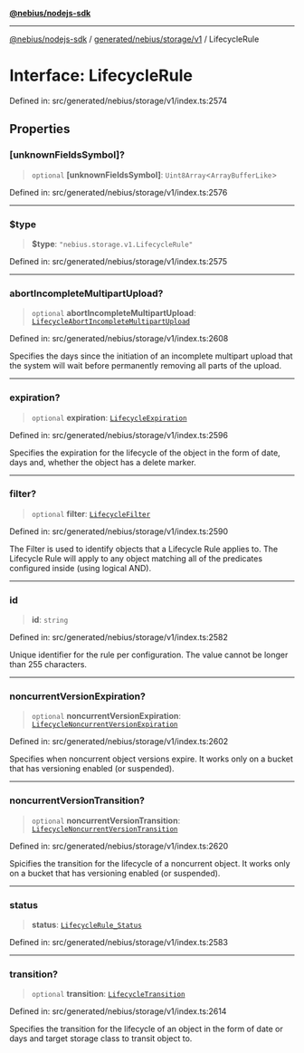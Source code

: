 [**@nebius/nodejs-sdk**](../../../../../README.md)

---

[@nebius/nodejs-sdk](../../../../../README.md) / [generated/nebius/storage/v1](../README.md) / LifecycleRule

# Interface: LifecycleRule

Defined in: src/generated/nebius/storage/v1/index.ts:2574

## Properties

### \[unknownFieldsSymbol\]?

> `optional` **\[unknownFieldsSymbol\]**: `Uint8Array`\<`ArrayBufferLike`\>

Defined in: src/generated/nebius/storage/v1/index.ts:2576

---

### $type

> **$type**: `"nebius.storage.v1.LifecycleRule"`

Defined in: src/generated/nebius/storage/v1/index.ts:2575

---

### abortIncompleteMultipartUpload?

> `optional` **abortIncompleteMultipartUpload**: [`LifecycleAbortIncompleteMultipartUpload`](LifecycleAbortIncompleteMultipartUpload.md)

Defined in: src/generated/nebius/storage/v1/index.ts:2608

Specifies the days since the initiation of an incomplete multipart upload that
the system will wait before permanently removing all parts of the upload.

---

### expiration?

> `optional` **expiration**: [`LifecycleExpiration`](LifecycleExpiration.md)

Defined in: src/generated/nebius/storage/v1/index.ts:2596

Specifies the expiration for the lifecycle of the object in the form of date, days and,
whether the object has a delete marker.

---

### filter?

> `optional` **filter**: [`LifecycleFilter`](LifecycleFilter.md)

Defined in: src/generated/nebius/storage/v1/index.ts:2590

The Filter is used to identify objects that a Lifecycle Rule applies to.
The Lifecycle Rule will apply to any object matching all of the predicates
configured inside (using logical AND).

---

### id

> **id**: `string`

Defined in: src/generated/nebius/storage/v1/index.ts:2582

Unique identifier for the rule per configuration.
The value cannot be longer than 255 characters.

---

### noncurrentVersionExpiration?

> `optional` **noncurrentVersionExpiration**: [`LifecycleNoncurrentVersionExpiration`](LifecycleNoncurrentVersionExpiration.md)

Defined in: src/generated/nebius/storage/v1/index.ts:2602

Specifies when noncurrent object versions expire.
It works only on a bucket that has versioning enabled (or suspended).

---

### noncurrentVersionTransition?

> `optional` **noncurrentVersionTransition**: [`LifecycleNoncurrentVersionTransition`](LifecycleNoncurrentVersionTransition.md)

Defined in: src/generated/nebius/storage/v1/index.ts:2620

Spicifies the transition for the lifecycle of a noncurrent object.
It works only on a bucket that has versioning enabled (or suspended).

---

### status

> **status**: [`LifecycleRule_Status`](../type-aliases/LifecycleRule_Status.md)

Defined in: src/generated/nebius/storage/v1/index.ts:2583

---

### transition?

> `optional` **transition**: [`LifecycleTransition`](LifecycleTransition.md)

Defined in: src/generated/nebius/storage/v1/index.ts:2614

Specifies the transition for the lifecycle of an object in the form of date or days and
target storage class to transit object to.
